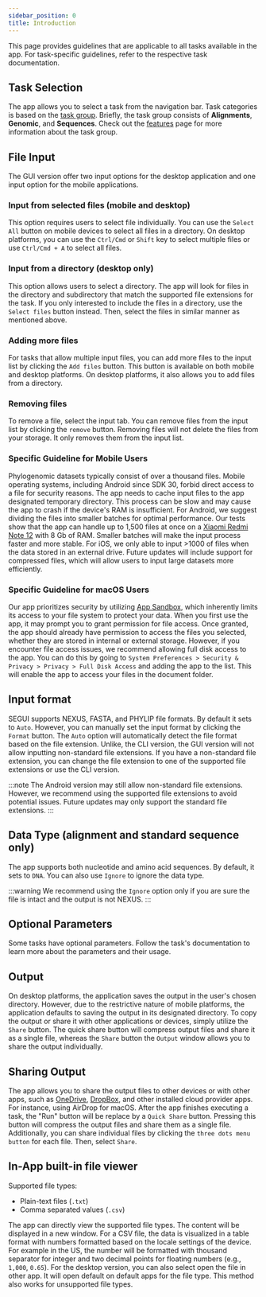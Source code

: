 ```yaml
---
sidebar_position: 0
title: Introduction
---
```


This page provides guidelines that are applicable to all tasks available in the app. For task-specific guidelines, refer to the respective task documentation.

## Task Selection

The app allows you to select a task from the navigation bar. Task categories is based on the [task group](/docs/features#task-group). Briefly, the task group consists of **Alignments**, **Genomic**, and **Sequences**. Check out the [features](/docs/features#task-group) page for more information about the task group.

## File Input

The GUI version offer two input options for the desktop application and one input option for the mobile applications.

### Input from selected files (mobile and desktop)

This option requires users to select file individually. You can use the `Select All` button on mobile devices to select all files in a directory. On desktop platforms, you can use the `Ctrl/Cmd` or `Shift` key to select multiple files or use `Ctrl/Cmd + A` to select all files.

### Input from a directory (desktop only)

This option allows users to select a directory. The app will look for files in the directory and subdirectory that match the supported file extensions for the task. If you only interested to include the files in a directory, use the `Select files` button instead. Then, select the files in similar manner as mentioned above.

### Adding more files

For tasks that allow multiple input files, you can add more files to the input list by clicking the `Add files` button. This button is available on both mobile and desktop platforms. On desktop platforms, it also allows you to add files from a directory.

### Removing files

To remove a file, select the input tab. You can remove files from the input list by clicking the `remove` button. Removing files will not delete the files from your storage. It only removes them from the input list.

### Specific Guideline for Mobile Users

Phylogenomic datasets typically consist of over a thousand files. Mobile operating systems, including Android since SDK 30, forbid direct access to a file for security reasons. The app needs to cache input files to the app designated temporary directory. This process can be slow and may cause the app to crash if the device's RAM is insufficient. For Android, we suggest dividing the files into smaller batches for optimal performance. Our tests show that the app can handle up to 1,500 files at once on a [Xiaomi Redmi Note 12](https://www.gsmarena.com/xiaomi_redmi_note_12-12063.php) with 8 Gb of RAM. Smaller batches will make the input process faster and more stable. For iOS, we only able to input >1000 of files when the data stored in an external drive. Future updates will include support for compressed files, which will allow users to input large datasets more efficiently.

### Specific Guideline for macOS Users

Our app prioritizes security by utilizing [App Sandbox](https://developer.apple.com/documentation/security/app_sandbox), which inherently limits its access to your file system to protect your data. When you first use the app, it may prompt you to grant permission for file access. Once granted, the app should already have permission to access the files you selected, whether they are stored in internal or external storage. However, if you encounter file access issues, we recommend allowing full disk access to the app. You can do this by going to `System Preferences > Security & Privacy > Privacy > Full Disk Access` and adding the app to the list. This will enable the app to access your files in the document folder.

## Input format

SEGUI supports NEXUS, FASTA, and PHYLIP file formats. By default it sets to `Auto`. However, you can manually set the input format by clicking the `Format` button. The `Auto` option will automatically detect the file format based on the file extension. Unlike, the CLI version, the GUI version will not allow inputting non-standard file extensions. If you have a non-standard file extension, you can change the file extension to one of the supported file extensions or use the CLI version.

:::note
The Android version may still allow non-standard file extensions. However, we recommend using the supported file extensions to avoid potential issues. Future updates may only support the standard file extensions.
:::

## Data Type (alignment and standard sequence only)

The app supports both nucleotide and amino acid sequences. By default, it sets to `DNA`. You can also use `Ignore` to ignore the data type.

:::warning
We recommend using the `Ignore` option only if you are sure the file is intact and the output is not NEXUS.
:::

## Optional Parameters

Some tasks have optional parameters. Follow the task's documentation to learn more about the parameters and their usage.

## Output

On desktop platforms, the application saves the output in the user's chosen directory. However, due to the restrictive nature of mobile platforms, the application defaults to saving the output in its designated directory. To copy the output or share it with other applications or devices, simply utilize the `Share` button. The quick share button will compress output files and share it as a single file, whereas the `Share` button the `Output` window allows you to share the output individually.

## Sharing Output

The app allows you to share the output files to other devices or with other apps, such as [OneDrive](https://onedrive.live.com/), [DropBox](https://www.dropbox.com/), and other installed cloud provider apps. For instance, using AirDrop for macOS. After the app finishes executing a task, the "Run" button will be replace by a `Quick Share` button. Pressing this button will compress the output files and share them as a single file. Additionally, you can share individual files by clicking the `three dots menu button` for each file. Then, select `Share`.

## In-App built-in file viewer

Supported file types:

- Plain-text files (`.txt`)
- Comma separated values (`.csv`)

The app can directly view the supported file types. The content will be displayed in a new window. For a CSV file, the data is visualized in a table format with numbers formatted based on the locale settings of the device. For example in the US, the number will be formatted with thousand separator for integer and two decimal points for floating numbers (e.g., `1,000`, `0.65`). For the desktop version, you can also select open the file in other app. It will open default on default apps for the file type. This method also works for unsupported file types.
